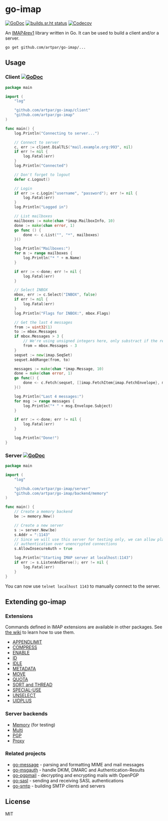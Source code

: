 # go-imap

[![GoDoc](https://godoc.org/github.com/artpar/go-imap?status.svg)](https://godoc.org/github.com/artpar/go-imap)
[![builds.sr.ht status](https://builds.sr.ht/~artpar/go-imap.svg)](https://builds.sr.ht/~artpar/go-imap?)
[![Codecov](https://codecov.io/gh/artpar/go-imap/branch/master/graph/badge.svg)](https://codecov.io/gh/artpar/go-imap)

An [IMAP4rev1](https://tools.ietf.org/html/rfc3501) library written in Go. It
can be used to build a client and/or a server.

```shell
go get github.com/artpar/go-imap/...
```

## Usage

### Client [![GoDoc](https://godoc.org/github.com/artpar/go-imap/client?status.svg)](https://godoc.org/github.com/artpar/go-imap/client)

```go
package main

import (
	"log"

	"github.com/artpar/go-imap/client"
	"github.com/artpar/go-imap"
)

func main() {
	log.Println("Connecting to server...")

	// Connect to server
	c, err := client.DialTLS("mail.example.org:993", nil)
	if err != nil {
		log.Fatal(err)
	}
	log.Println("Connected")

	// Don't forget to logout
	defer c.Logout()

	// Login
	if err := c.Login("username", "password"); err != nil {
		log.Fatal(err)
	}
	log.Println("Logged in")

	// List mailboxes
	mailboxes := make(chan *imap.MailboxInfo, 10)
	done := make(chan error, 1)
	go func () {
		done <- c.List("", "*", mailboxes)
	}()

	log.Println("Mailboxes:")
	for m := range mailboxes {
		log.Println("* " + m.Name)
	}

	if err := <-done; err != nil {
		log.Fatal(err)
	}

	// Select INBOX
	mbox, err := c.Select("INBOX", false)
	if err != nil {
		log.Fatal(err)
	}
	log.Println("Flags for INBOX:", mbox.Flags)

	// Get the last 4 messages
	from := uint32(1)
	to := mbox.Messages
	if mbox.Messages > 3 {
		// We're using unsigned integers here, only substract if the result is > 0
		from = mbox.Messages - 3
	}
	seqset := new(imap.SeqSet)
	seqset.AddRange(from, to)

	messages := make(chan *imap.Message, 10)
	done = make(chan error, 1)
	go func() {
		done <- c.Fetch(seqset, []imap.FetchItem{imap.FetchEnvelope}, messages)
	}()

	log.Println("Last 4 messages:")
	for msg := range messages {
		log.Println("* " + msg.Envelope.Subject)
	}

	if err := <-done; err != nil {
		log.Fatal(err)
	}

	log.Println("Done!")
}
```

### Server [![GoDoc](https://godoc.org/github.com/artpar/go-imap/server?status.svg)](https://godoc.org/github.com/artpar/go-imap/server)

```go
package main

import (
	"log"

	"github.com/artpar/go-imap/server"
	"github.com/artpar/go-imap/backend/memory"
)

func main() {
	// Create a memory backend
	be := memory.New()

	// Create a new server
	s := server.New(be)
	s.Addr = ":1143"
	// Since we will use this server for testing only, we can allow plain text
	// authentication over unencrypted connections
	s.AllowInsecureAuth = true

	log.Println("Starting IMAP server at localhost:1143")
	if err := s.ListenAndServe(); err != nil {
		log.Fatal(err)
	}
}
```

You can now use `telnet localhost 1143` to manually connect to the server.

## Extending go-imap

### Extensions

Commands defined in IMAP extensions are available in other packages. See [the
wiki](https://github.com/artpar/go-imap/wiki/Using-extensions#using-client-extensions)
to learn how to use them.

* [APPENDLIMIT](https://github.com/artpar/go-imap-appendlimit)
* [COMPRESS](https://github.com/artpar/go-imap-compress)
* [ENABLE](https://github.com/artpar/go-imap-enable)
* [ID](https://github.com/ProtonMail/go-imap-id)
* [IDLE](https://github.com/artpar/go-imap-idle)
* [METADATA](https://github.com/artpar/go-imap-metadata)
* [MOVE](https://github.com/artpar/go-imap-move)
* [QUOTA](https://github.com/artpar/go-imap-quota)
* [SORT and THREAD](https://github.com/artpar/go-imap-sortthread)
* [SPECIAL-USE](https://github.com/artpar/go-imap-specialuse)
* [UNSELECT](https://github.com/artpar/go-imap-unselect)
* [UIDPLUS](https://github.com/artpar/go-imap-uidplus)

### Server backends

* [Memory](https://github.com/artpar/go-imap/tree/master/backend/memory) (for testing)
* [Multi](https://github.com/artpar/go-imap-multi)
* [PGP](https://github.com/artpar/go-imap-pgp)
* [Proxy](https://github.com/artpar/go-imap-proxy)

### Related projects

* [go-message](https://github.com/emersion/go-message) - parsing and formatting MIME and mail messages
* [go-msgauth](https://github.com/emersion/go-msgauth) - handle DKIM, DMARC and Authentication-Results
* [go-pgpmail](https://github.com/emersion/go-pgpmail) - decrypting and encrypting mails with OpenPGP
* [go-sasl](https://github.com/emersion/go-sasl) - sending and receiving SASL authentications
* [go-smtp](https://github.com/emersion/go-smtp) - building SMTP clients and servers

## License

MIT
